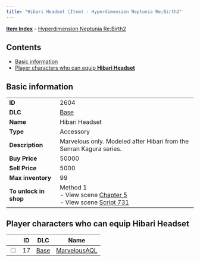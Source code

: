 ```yaml
---
title: "Hibari Headset (Item) - Hyperdimension Neptunia Re;Birth2"
---
```


[**Item Index**](/neptunia/rb2/item/index.html) - [Hyperdimension Neptunia Re;Birth2](/neptunia/rb2)

## Contents

- [Basic information](#basic-information)
- [Player characters who can equip **Hibari Headset**](#player-characters-who-can-equip-hibari-headset)

## Basic information

|   |   |
| -- | -- |
| **ID** | 2604 |
| **DLC** | [Base](/neptunia/rb2/dlc/0-base.html) |
| **Name** | Hibari Headset |
| **Type** | Accessory |
| **Description** | Marvelous only. Modeled after Hibari from the Senran Kagura series. |
| **Buy Price** | 50000 |
| **Sell Price** | 5000 |
| **Max inventory** | 99 |
| **To unlock in shop** | Method 1<br />- View scene [Chapter 5](/neptunia/rb2/scene/0-351-chapter-5.html)<br />- View scene [Script 731](/neptunia/rb2/scene/0-731-script-731.html) |

## Player characters who can equip **Hibari Headset**

|    | ID | DLC | Name |
| -- | -- | --- | ---- |
| <input type="checkbox" id="rb2-player-0-17" class="trackbox" /> | 17 | [Base](/neptunia/rb2/dlc/0-base.html) | [MarvelousAQL](/neptunia/rb2/player/0-17-marvelousaql.html) |